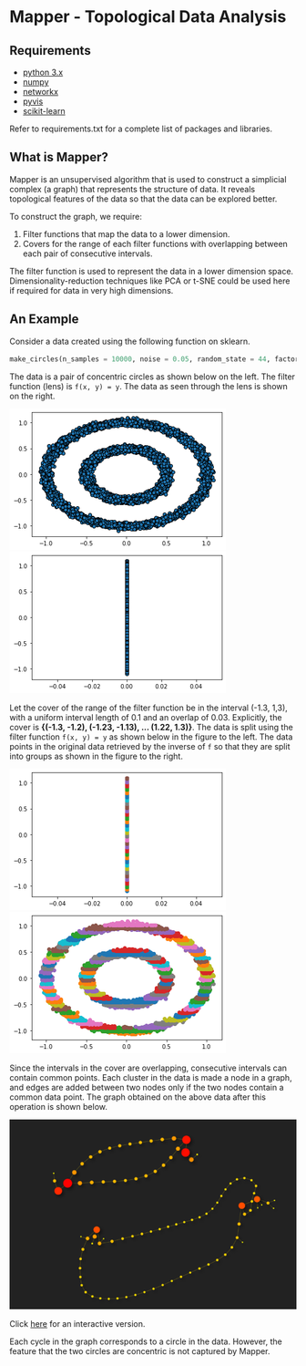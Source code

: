 # Mapper - Topological Data Analysis

## Requirements
* [python 3.x](https://www.python.org/)
* [numpy](https://numpy.org/)
* [networkx](https://networkx.github.io/)
* [pyvis](https://pyvis.readthedocs.io/en/latest/)
* [scikit-learn](https://scikit-learn.org/stable/)

Refer to requirements.txt for a complete list of packages and libraries.

## What is Mapper?
Mapper is an unsupervised algorithm that is used to construct a simplicial complex (a graph) that represents the structure of data. It reveals topological features of the data so that the data can be explored better.

To construct the graph, we require:
1. Filter functions that map the data to a lower dimension.
2. Covers for the range of each filter functions with overlapping between each pair of consecutive intervals.

The filter function is used to represent the data in a lower dimension space. Dimensionality-reduction techniques like PCA or t-SNE could be used here if required for data in very high dimensions.

## An Example
Consider a data created using the following function on sklearn.
```python
make_circles(n_samples = 10000, noise = 0.05, random_state = 44, factor = 0.5)
```
The data is a pair of concentric circles as shown below on the left. The filter function (lens) is `f(x, y) = y`. The data as seen through the lens is shown on the right.

![Data](content/make_circles_scatter.png "Data") ![Data through lens](content/make_circles_scatter_through_lens.png "Data through lens")

Let the cover of the range of the filter function be in the interval (-1.3, 1,3), with a uniform interval length of 0.1 and an overlap of 0.03. Explicitly, the cover is **{(-1.3, -1.2), (-1.23, -1.13), ... (1.22, 1.3)}**. The data is split using the filter function `f(x, y) = y` as shown below in the figure to the left. The data points in the original data retrieved by the inverse of `f` so that they are split into groups as shown in the figure to the right.

![Data split through lens](content/make_circles_scatter_clusters_through_lens.png "Data split through lens") ![Data split in domain](content/make_circles_scatter_clusters.png "Data split in domain")

Since the intervals in the cover are overlapping, consecutive intervals can contain common points. Each cluster in the data is made a node in a graph, and edges are added between two nodes only if the two nodes contain a common data point. The graph obtained on the above data after this operation is shown below.

![Final Graph](content/make_circles.png "Final Graph")

Click [here](https://thiswasnttaken.github.io//assets/html/make_circles(n_samples%20=%2010000,%20noise%20=%200.05,%20random_state%20=%2044,%20factor%20=%200.5).html) for an interactive version.

Each cycle in the graph corresponds to a circle in the data. However, the feature that the two circles are concentric is not captured by Mapper.